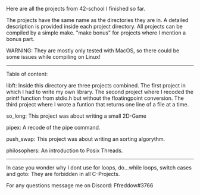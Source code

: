 Here are all the projects from 42-school I finished so far.

The projects have the same name as the directories they are in. A detailed description is provided inside each project directory.
All projects can be compiled by a simple make. "make bonus" for projects where I mention a bonus part. 

WARNING: They are mostly only tested with MacOS, so there could be some issues while compiling on Linux!

----------------------------------------

Table of content:

libft:  Inside this directory are three projects combined.
        The first project in which I had to write my own library.
        The second project where I recoded the printf function from stdio.h but without the floatingpoint conversion.
        The third project where I wrote a funtion that returns one line of a file at a time.
        
so_long:  This project was about writing a small 2D-Game

pipex:  A recode of the pipe command.

push_swap: This project was about writing an sorting algorythm.

philosophers: An introduction to Posix Threads.

------------------------------------------


In case you wonder why I dont use for loops, do...while loops, switch cases and goto: They are forbidden in all C-Projects.

For any questions message me on Discord: Ffreddow#3766
